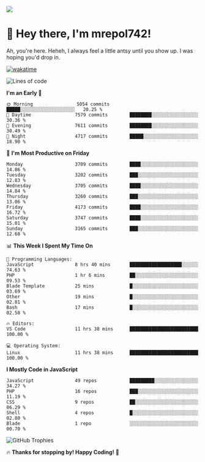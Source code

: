![](https://media.tenor.com/FUEC3dPyVhEAAAAM/welcome-back-minions.gif)

# 👋 Hey there, I'm mrepol742!
Ah, you're here. Heheh, 
I always feel a little antsy until you show up. I was hoping you'd drop in.

[![wakatime](https://wakatime.com/badge/user/8ad4afa2-1a56-40d1-a949-4663473915b6.svg)](https://wakatime.com/@mrepol742)

<!--START_SECTION:mrepol742-->
![Lines of code](https://img.shields.io/badge/From%20Hello%20World%20I%27ve%20Written-19.9%20million%20lines%20of%20code-blue)

**I'm an Early 🐤** 

```text
🌞 Morning                5054 commits        █████░░░░░░░░░░░░░░░░░░░░   20.25 % 
🌆 Daytime                7579 commits        ████████░░░░░░░░░░░░░░░░░   30.36 % 
🌃 Evening                7611 commits        ████████░░░░░░░░░░░░░░░░░   30.49 % 
🌙 Night                  4717 commits        █████░░░░░░░░░░░░░░░░░░░░   18.90 % 
```
📅 **I'm Most Productive on Friday** 

```text
Monday                   3709 commits        ████░░░░░░░░░░░░░░░░░░░░░   14.86 % 
Tuesday                  3202 commits        ███░░░░░░░░░░░░░░░░░░░░░░   12.83 % 
Wednesday                3705 commits        ████░░░░░░░░░░░░░░░░░░░░░   14.84 % 
Thursday                 3260 commits        ███░░░░░░░░░░░░░░░░░░░░░░   13.06 % 
Friday                   4173 commits        ████░░░░░░░░░░░░░░░░░░░░░   16.72 % 
Saturday                 3747 commits        ████░░░░░░░░░░░░░░░░░░░░░   15.01 % 
Sunday                   3165 commits        ███░░░░░░░░░░░░░░░░░░░░░░   12.68 % 
```


📊 **This Week I Spent My Time On** 

```text
💬 Programming Languages: 
JavaScript               8 hrs 40 mins       ███████████████████░░░░░░   74.63 % 
PHP                      1 hr 6 mins         ██░░░░░░░░░░░░░░░░░░░░░░░   09.53 % 
Blade Template           25 mins             █░░░░░░░░░░░░░░░░░░░░░░░░   03.69 % 
Other                    19 mins             █░░░░░░░░░░░░░░░░░░░░░░░░   02.81 % 
Bash                     17 mins             █░░░░░░░░░░░░░░░░░░░░░░░░   02.58 % 

🔥 Editors: 
VS Code                  11 hrs 38 mins      █████████████████████████   100.00 % 

💻 Operating System: 
Linux                    11 hrs 38 mins      █████████████████████████   100.00 % 
```

**I Mostly Code in JavaScript** 

```text
JavaScript               49 repos            █████████░░░░░░░░░░░░░░░░   34.27 % 
PHP                      16 repos            ███░░░░░░░░░░░░░░░░░░░░░░   11.19 % 
CSS                      9 repos             ██░░░░░░░░░░░░░░░░░░░░░░░   06.29 % 
Shell                    4 repos             █░░░░░░░░░░░░░░░░░░░░░░░░   02.80 % 
Blade                    1 repo              ░░░░░░░░░░░░░░░░░░░░░░░░░   00.70 % 
```




<!--END_SECTION:mrepol742-->

![GitHub Trophies](https://github-profile-trophy.vercel.app/?username=mrepol742&theme=dracula)

🔥 **Thanks for stopping by! Happy Coding!** 🚀
